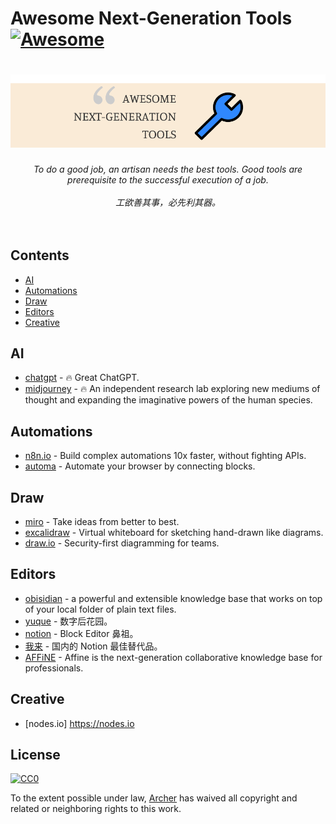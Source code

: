 # Awesome Next-Generation Tools [![Awesome](https://cdn.rawgit.com/sindresorhus/awesome/d7305f38d29fed78fa85652e3a63e154dd8e8829/media/badge.svg)](https://github.com/sindresorhus/awesome)

<h1 align="center">
  <img src="media/logo.png" alt="Tools">
  <br>
</h1>

<p align="center">
<em>To do a good job, an artisan needs the best tools. Good tools are prerequisite to the successful execution of a job.</em>
<br>
<br>
<em>工欲善其事，必先利其器。</em>
<br>
<br>
<br>
</p>

## Contents

- [AI](#AI)
- [Automations](#Automations)
- [Draw](#Draw)
- [Editors](#Editors)
- [Creative](#Creative)

## AI

- [chatgpt](https://chat.openai.com/) - 🔥 Great ChatGPT.
- [midjourney](https://www.midjourney.com/) - 🔥 An independent research lab exploring new mediums of thought and expanding the imaginative powers of the human species.

## Automations

- [n8n.io](https://n8n.io) - Build complex automations 10x faster, without fighting APIs.
- [automa](https://www.automa.site/) - Automate your browser by connecting blocks.

## Draw

- [miro](https://miro.com/) - Take ideas from better to best.
- [excalidraw](https://excalidraw.com/) - Virtual whiteboard for sketching hand-drawn like diagrams.
- [draw.io](https://app.diagrams.net/) - Security-first diagramming for teams.

## Editors

- [obisidian](https://obsidian.md) - a powerful and extensible knowledge base that works on top of your local folder of plain text files.
- [yuque](https://www.yuque.com) - 数字后花园。
- [notion](https://www.notion.so) - Block Editor 鼻祖。
- [我来](https://wolai.com) - 国内的 Notion 最佳替代品。
- [AFFiNE](https://affine.pro/) - Affine is the next-generation collaborative knowledge base for professionals.

## Creative

- [nodes.io] https://nodes.io

## License

[![CC0](http://mirrors.creativecommons.org/presskit/buttons/88x31/svg/cc-zero.svg)](https://creativecommons.org/publicdomain/zero/1.0/)

To the extent possible under law, [Archer](https://xiaoa.name) has waived all copyright and related or neighboring rights to this work.
